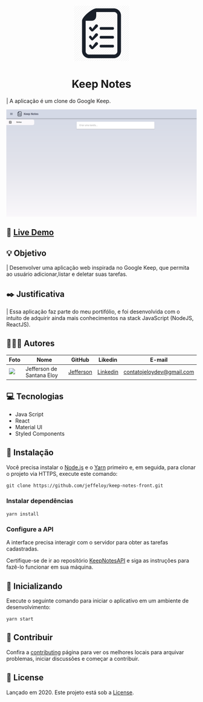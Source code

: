 <p align="center">
   <img src="./docs/logo.png" width="150"/>
</p>

<h1 align="center">Keep Notes</h1>

| A aplicação é um clone do Google Keep.

<p align="center">
  <img align="center" src="./docs/Screenshot.png" alt="Web-Signin" border="0">
</p>

## :link: [Live Demo](https://jeffeloy-keepnotes.netlify.app/)

## :bulb: Objetivo

| Desenvolver uma aplicação web inspirada no Google Keep, que permita ao usuário adicionar,listar e deletar suas tarefas.

## :black_nib: Justificativa

| Essa aplicação faz parte do meu portifólio, e foi desenvolvida com o intuito de adquirir ainda mais conhecimentos na stack JavaScript (NodeJS, ReactJS).

## 👨🏼‍💻 Autores

| Foto                                                                                                                             | Nome                      | GitHub                                   | Likedin                                                 | E-mail                    |
| -------------------------------------------------------------------------------------------------------------------------------- | ------------------------- | ---------------------------------------- | ------------------------------------------------------- | ------------------------- |
| <img src="https://avatars2.githubusercontent.com/u/56545903?s=400&u=7445f50f4a7c02a76fef37d74a1f84b2bf2c7109&v=4" width="100px"> | Jefferson de Santana Eloy | [Jefferson](https://github.com/jeffeloy) | [Linkedin](https://www.linkedin.com/in/jefferson-eloy/) | contatojeloydev@gmail.com |

## :computer: Tecnologias

- Java Script
- React
- Material UI
- Styled Components

## :construction_worker: Instalação

Você precisa instalar o [Node.js](https://nodejs.org/en/download/) e o [Yarn](https://yarnpkg.com/) primeiro e, em seguida, para clonar o projeto via HTTPS, execute este comando:

```
git clone https://github.com/jeffeloy/keep-notes-front.git
```

### Instalar dependências

```
yarn install
```

### Configure a API

A interface precisa interagir com o servidor para obter as tarefas cadastradas.

Certifique-se de ir ao repositório [KeepNotesAPI](https://github.com/jeffeloy/keep-notes-api.git) e siga as instruções para fazê-lo funcionar em sua máquina.

## :running: Inicializando

Execute o seguinte comando para iniciar o aplicativo em um ambiente de desenvolvimento:

```
yarn start
```

## :tada: Contribuir

Confira a [contributing](https://github.com/jeffeloy/keep-notes-web/blob/master/CONTRIBUTING.md) página para ver os melhores locais para arquivar problemas, iniciar discussões e começar a contribuir.

## :green_book: License

Lançado em 2020.
Este projeto está sob a [License](https://github.com/jeffeloy/keep-notes-web/blob/master/LICENSE).
